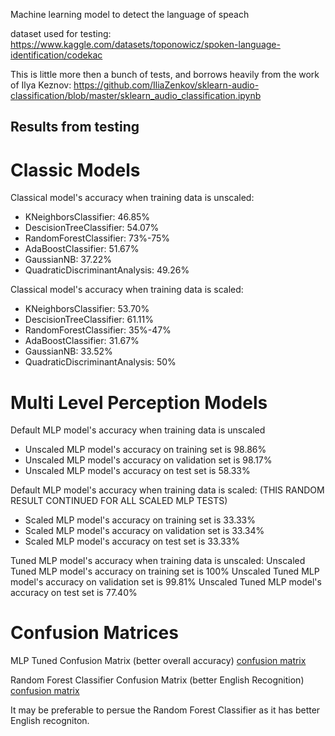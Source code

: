 Machine learning model to detect the language of speach

dataset used for testing: https://www.kaggle.com/datasets/toponowicz/spoken-language-identification/codekac

This is little more then a bunch of tests, and borrows heavily from the work of Ilya Keznov: https://github.com/IliaZenkov/sklearn-audio-classification/blob/master/sklearn_audio_classification.ipynb

## Results from testing

# Classic Models

Classical model's accuracy when training data is unscaled:

- KNeighborsClassifier: 46.85%
- DescisionTreeClassifier: 54.07%
- RandomForestClassifier: 73%-75%
- AdaBoostClassifier: 51.67%
- GaussianNB: 37.22%
- QuadraticDiscriminantAnalysis: 49.26%

Classical model's accuracy when training data is scaled:

- KNeighborsClassifier: 53.70%
- DescisionTreeClassifier: 61.11%
- RandomForestClassifier: 35%-47%
- AdaBoostClassifier: 31.67%
- GaussianNB: 33.52%
- QuadraticDiscriminantAnalysis: 50%

# Multi Level Perception Models

Default MLP model's accuracy when training data is unscaled

- Unscaled MLP model's accuracy on training set is 98.86%
- Unscaled MLP model's accuracy on validation set is 98.17%
- Unscaled MLP model's accuracy on test set is 58.33%

Default MLP model's accuracy when training data is scaled: (THIS RANDOM RESULT CONTINUED FOR ALL SCALED MLP TESTS)

- Scaled MLP model's accuracy on training set is 33.33%
- Scaled MLP model's accuracy on validation set is 33.34%
- Scaled MLP model's accuracy on test set is 33.33%

Tuned MLP model's accuracy when training data is unscaled:
Unscaled Tuned MLP model's accuracy on training set is 100%
Unscaled Tuned MLP model's accuracy on validation set is 99.81%
Unscaled Tuned MLP model's accuracy on test set is 77.40%

# Confusion Matrices

MLP Tuned Confusion Matrix (better overall accuracy)
[confusion matrix](/images/MLPTunedConfusionMatrix.png)

Random Forest Classifier Confusion Matrix (better English Recognition)
[confusion matrix](/images/RFConfusionMatrix.png)

It may be preferable to persue the Random Forest Classifier as it has better English recogniton.
